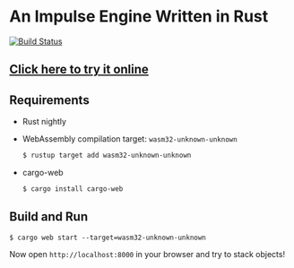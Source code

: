 # An Impulse Engine Written in Rust
[![Build Status](https://travis-ci.com/lizhuohua/impulse-engine-rust-wasm.svg?token=gQ3MGp1DXsVespCpQBDg&branch=master)](https://travis-ci.com/lizhuohua/impulse-engine-rust-wasm)

## [Click here to try it online](https://zhuohua.me/posts/an-impulse-engine-in-rust-and-webassembly/)

## Requirements

* Rust nightly
* WebAssembly compilation target: `wasm32-unknown-unknown`

    ```bash
    $ rustup target add wasm32-unknown-unknown
    ```
* cargo-web

    ```bash
    $ cargo install cargo-web
    ```

## Build and Run
```
$ cargo web start --target=wasm32-unknown-unknown
```
Now open `http://localhost:8000` in your browser and try to stack objects!
